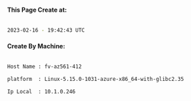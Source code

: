 
   
#### This Page Create at:

```bash

2023-02-16 - 19:42:43 UTC

```

#### Create By Machine:

```bash

Host Name : fv-az561-412

platform  : Linux-5.15.0-1031-azure-x86_64-with-glibc2.35

Ip Local  : 10.1.0.246

```

